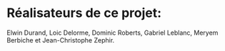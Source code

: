 # Réalisateurs de ce projet:
Elwin Durand, Loic Delorme, Dominic Roberts, Gabriel Leblanc, Meryem Berbiche et Jean-Christophe Zephir.
